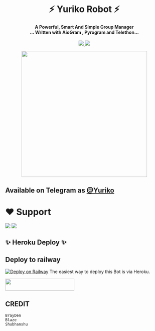 <h1 align="center"><b> ⚡ Yuriko Robot ⚡ </b></h1>

<h4 align="center">A Powerful, Smart And Simple Group Manager <br> ... Written with AioGram , Pyrogram and Telethon...</h4>
<p align='center'>
  <a href="https://www.python.org/" alt="made-with-python"> <img src="https://img.shields.io/badge/Made%20with-Python-1f425f.svg?style=flat-square&logo=python&color=blue" /> </a>
  <a href="https://github.com/TeamDeeCode/Yuriko/graphs/commit-activity" alt="Maintenance"> <img src="https://img.shields.io/badge/Maintained%3F-yes-green.svg?style=flat-square" /> </a>
</p>

<p align="center"><a href="https://t.me/YurikoRobot"><img src="(https://telegra.ph/file/e641d3dd2ccdce6a3d934.jpg)" width="400"></a></p>

## Available on Telegram as [@Yuriko](https://t.me/YurikoRobot)

# ❤️ Support
<a href="https://t.me/DeeCodeBots"><img src="https://img.shields.io/badge/Join-Telegram%20Channel-red.svg?logo=Telegram"></a>
<a href="t.me/DeCodeSupport"><img src="https://img.shields.io/badge/Join-Telegram%20Group-blue.svg?logo=telegram"></a>


## ✨ Heroku Deploy ✨
## Deploy to railway
[![Deploy on Railway](https://railway.app/button.svg)](https://railway.app/new/template?template=https%3A%2F%2Fgithub.com%2FMuhammedalthaf174%2Fgroupbot&plugins=mongodb&envs=API_ID%2CAPI_HASH%2CSQLALCHEMY_DATABASE_URI%2COWNER_ID%2CSTRING_SESSION%2CHEROKU_API_KEY%2CHEROKU_APP_NAME%2CBOT_USERNAME%2CBOT_ID%2COWNER_USERNAME%2CSUPPORT_CHAT%2CMONGO_DB_URI%2CIBM_WATSON_CRED_URL%2CIBM_WATSON_CRED_PASSWORD%2CEVENT_LOGS%2CJOIN_LOGGER%2CCASH_API_KEY%2CTIME_API_KEY%2CAPI_OPENWEATHER%2CDEV_USERS%2CARQ_API%2Csw_api%2CSTRICT_GBAN%2CDRAGONS%2CDEMONS%2CTIGERS%2CWOLVES%2CENV%2CWEBHOOK%2CPORT%2CURL%2CNO_LOAD%2CBL_CHATS%2CALLOW_EXCL%2CDONATION_LINK%2CDEL_CMDS%2CARQ_API%2CBAN_STICKER%2CWALL_API&optionalEnvs=HEROKU_APP_NAME%2CIBM_WATSON_CRED_URL%2CIBM_WATSON_CRED_PASSWORD%2CAPI_OPENWEATHER%2Csw_api%2CDRAGONS%2CDEMONS%2CTIGERS%2CWOLVES%2CWEBHOOK%2CPORT%2CURL%2CNO_LOAD%2CBL_CHATS%2CBAN_STICKER%2CWALL_API&API_IDDesc=Get+API_ID+from+my.telegram.org%2C+used+for+telethon+based+modules&API_HASHDesc=Get+API_HASH+from+my.telegram.org%2C+used+for+telethon+based+modules&SQLALCHEMY_DATABASE_URIDesc=Put+Your+elephant+postgres+sql+db&OWNER_IDDesc=Your+user+ID+as+an+integer&STRING_SESSIONDesc=Fill+with+telethon+string+session&HEROKU_API_KEYDesc=Your+Heroku+API+key%2C+get+it+from+%27https%3A%2F%2Fdashboard.heroku.com%2Faccount&HEROKU_APP_NAMEDesc=Enter+the+Heroku+app+name+here+%28Must+an+exact+same+name+with+your+input+above%29&BOT_USERNAMEDesc=username+of+your+bot+without+the+%40&BOT_IDDesc=to+get+your+bot_id+using+other+bot+or+userbot&OWNER_USERNAMEDesc=Your+username+without+the+%40&SUPPORT_CHATDesc=Your+Telegram+support+group+chat+username+where+your+users+will+go+and+bother+you+with+shit+But+be+like%3A+MyGroupChatUsernameBlah.+If+this+ever+points+to+masha+support+than+consider+you+made+an+enemy&MONGO_DB_URIDesc=Required+for+database+connections&IBM_WATSON_CRED_URLDesc=This+is+required+for+the+speech+to+text+module.+Get+your+USERNAME+from+https%3A%2F%2Fconsole.bluemix.net%2Fdocs%2Fservices%2Fspeech-to-text%2Fgetting-started.html&IBM_WATSON_CRED_PASSWORDDesc=This+is+required+for+the+speech+to+text+module.+Get+your+PASSWORD+from+https%3A%2F%2Fconsole.bluemix.net%2Fdocs%2Fservices%2Fspeech-to-text%2Fgetting-started.html&EVENT_LOGSDesc=Event+logs+channel+to+note+down+important+bot+level+events%2C+recommend+to+make+this+public.+ex%3A+%27-123456&JOIN_LOGGERDesc=A+channel+where+bot+will+print+who+added+it+to+what+group%2C+useful+during+debugging+or+spam+handling&CASH_API_KEYDesc=Required+for+currency+converter.+Get+yours+from+https%3A%2F%2Fwww.alphavantage.co%2Fsupport%2F%23api-key&TIME_API_KEYDesc=Required+for+timezone+information.+Get+yours+from+https%3A%2F%2Ftimezonedb.com%2Fapi&API_OPENWEATHERDesc=Get+your+own+APPID+from+https%3A%2F%2Fapi.openweathermap.org%2Fdata%2F2.5%2Fweather&DEV_USERSDesc=ID+of+users+who+are+Devs+of+your+bot&ARQ_APIDesc=Get+this+from+%40ARQRobot&sw_apiDesc=Spamwatch+API+Token%2C+Get+one+from+%40SpamWatchBot&STRICT_GBANDesc=Enforce+gbans+across+new+groups+as+well+as+old+groups.+When+a+gbanned+user+talks%2C+he+will+be+banned&DRAGONSDesc=A+space+separated+list+of+user+IDs+who+you+want+to+assign+as+sudo+users&DEMONSDesc=A+space+separated+list+of+user+IDs+who+you+wanna+assign+as+support+users%28gban+perms+only%29&TIGERSDesc=A+space+separated+list+of+user+IDs+who+you+wanna+assign+as+tiger+users&WOLVESDesc=A+space+separated+list+of+user+IDs+who+you+want+to+assign+as+whitelisted+-+can%27t+be+banned+with+your+bot&ENVDesc=Setting+this+to+ANYTHING+will+enable+environment+variables.+Leave+it+as+it+is&WEBHOOKDesc=Setting+this+to+ANYTHING+will+enable+webhooks.+If+you+dont+know+how+this+works+leave+it+as+it+is&PORTDesc=Port+to+use+for+your+webhooks.+Better+leave+this+as+it+is+on+heroku&URLDesc=The+Heroku+App+URL+%3A-++https%3A%2F%2F%3Cappname%3E.herokuapp.com%2F&NO_LOADDesc=Dont+load+these+modules+cause+they+shit%2C+space+separation&BL_CHATSDesc=List+of+chats+you+want+blacklisted&ALLOW_EXCLDesc=Set+this+to+True+if+you+want+%21+to+be+a+command+prefix+along+with+%2F.+Recommended+is+True&DONATION_LINKDesc=Optional%3A+link+where+you+would+like+to+receive+donations.+If+you+are+a+noob%2C+better+leave+it+linking+to+paul&DEL_CMDSDesc=Set+this+to+True+if+you+want+to+delete+command+messages+from+users+who+don%27t+have+the+perms+to+run+that+command&BAN_STICKERDesc=ID+of+the+sticker+you+want+to+use+when+banning+people&WALL_APIDesc=Required+for+wallpaper.+Get+your%27s+from+https%3A%2F%2Fwall.alphacoders.com%2F&CASH_API_KEYDefault=-xyz&TIME_API_KEYDefault=-xyz&STRICT_GBANDefault=True&ENVDefault=ANYTHING&ALLOW_EXCLDefault=True&DONATION_LINKDefault=https%3A%2F%2Fwww.paypal.me%2FPaulSonOfLars&DEL_CMDSDefault=True)
The easiest way to deploy this Bot is via Heroku.

<p align="left"><a href="https://heroku.com/deploy?template=https://github.com/TeamDeeCode/Yuriko"> <img src="https://img.shields.io/badge/Deploy%20To%20Heroku-black?style=for-the-badge&logo=heroku" width="220" height="38.45"/></a></p>



## CREDIT
```
BrayDen
Blaze
Shubhanshu
```


